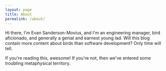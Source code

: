```yaml
---
layout: page
title: About
permalink: /about/
---
```


Hi there, I'm Evan Sanderson-Movius, and I'm an engineering manager, bird aficionado, and generally a genial and earnest young lad. Will this blog contain more content about birds than software development? Only time will tell.

If you're reading this, awesome! If you're not, then we've entered some troubling metaphysical territory.
